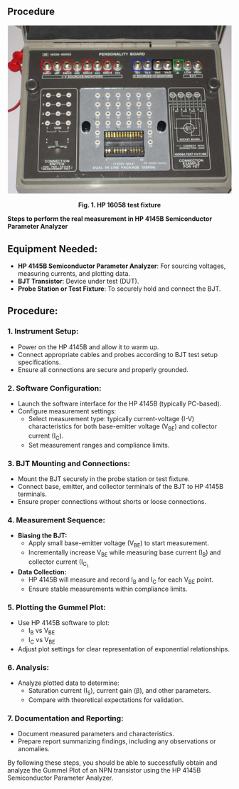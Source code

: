 ## Procedure
<div align="center">
<img src="images/tf.png"  />
  
**Fig. 1. HP 16058 test fixture**
</div>

**Steps to perform the real measurement in HP 4145B Semiconductor Parameter Analyzer**  

Equipment Needed:
-----------------

*   **HP 4145B Semiconductor Parameter Analyzer**: For sourcing voltages, measuring currents, and plotting data.
*   **BJT Transistor**: Device under test (DUT).
*   **Probe Station or Test Fixture**: To securely hold and connect the BJT.

Procedure:
----------

### 1\. Instrument Setup:

*   Power on the HP 4145B and allow it to warm up.
*   Connect appropriate cables and probes according to BJT test setup specifications.
*   Ensure all connections are secure and properly grounded.

### 2\. Software Configuration:

*   Launch the software interface for the HP 4145B (typically PC-based).
*   Configure measurement settings:
    *   Select measurement type: typically current-voltage (I-V) characteristics for both base-emitter voltage (V<sub>BE</sub>) and collector current (I<sub>C</sub>).
    *   Set measurement ranges and compliance limits.

### 3\. BJT Mounting and Connections:

*   Mount the BJT securely in the probe station or test fixture.
*   Connect base, emitter, and collector terminals of the BJT to HP 4145B terminals.
*   Ensure proper connections without shorts or loose connections.

### 4\. Measurement Sequence:

*   **Biasing the BJT:**
    *   Apply small base-emitter voltage (V<sub>BE</sub>) to start measurement.
    *   Incrementally increase V<sub>BE</sub> while measuring base current (I<sub>B</sub>) and collector current (I<sub>C<sub>).
*   **Data Collection:**
    *   HP 4145B will measure and record I<sub>B</sub> and I<sub>C</sub> for each V<sub>BE</sub> point.
    *   Ensure stable measurements within compliance limits.

### 5\. Plotting the Gummel Plot:

*   Use HP 4145B software to plot:
    *   I<sub>B</sub> vs V<sub>BE</sub>
    *   I<sub>C</sub> vs V<sub>BE</sub>
*   Adjust plot settings for clear representation of exponential relationships.

### 6\. Analysis:

*   Analyze plotted data to determine:
    *   Saturation current (I<sub>S</sub>), current gain (β), and other parameters.
    *   Compare with theoretical expectations for validation.

### 7\. Documentation and Reporting:

*   Document measured parameters and characteristics.
*   Prepare report summarizing findings, including any observations or anomalies.

By following these steps, you should be able to successfully obtain and analyze the Gummel Plot of an NPN transistor using the HP 4145B Semiconductor Parameter Analyzer.
